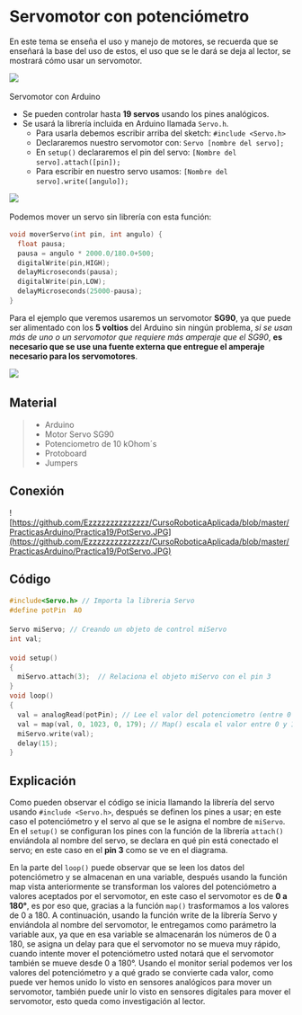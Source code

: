# Servomotor con potenciómetro

En este tema se enseña el uso y manejo de motores, se recuerda que se enseñará la base del uso de estos, el uso que se le dará se deja al lector, se mostrará cómo usar un servomotor.

![](https://encrypted-tbn0.gstatic.com/images?q=tbn:ANd9GcS7sVfi8mBSa5pGMxjgoF0jNtTX8cPWpp8nlcfMCEKY01AN7fP7iQ&s)

Servomotor con Arduino
- Se pueden controlar hasta **19 servos** usando los pines analógicos.
- Se usará la librería incluida en Arduino llamada ``Servo.h``.
  + Para usarla debemos escribir arriba del sketch: ``#include <Servo.h>``
  + Declararemos nuestro servomotor con: ``Servo [nombre del servo];``
  + En ``setup()`` declararemos el pin del servo: ``[Nombre del servo].attach([pin]);``
  + Para escribir en nuestro servo usamos: ``[Nombre del servo].write([angulo]);``

![](https://encrypted-tbn0.gstatic.com/images?q=tbn:ANd9GcSh-bozdY4IIYBPh6SGEK-tc-A1e_9gdSBh71aVkVnvKyLemlZN&s)

Podemos mover un servo sin librería con esta función:
```c
void moverServo(int pin, int angulo) {
  float pausa;
  pausa = angulo * 2000.0/180.0+500;
  digitalWrite(pin,HIGH);
  delayMicroseconds(pausa);
  digitalWrite(pin,LOW);
  delayMicroseconds(25000-pausa);
}
```
Para el ejemplo que veremos usaremos un servomotor **SG90**, ya que puede ser alimentado con los **5 voltios** del Arduino sin ningún problema, _si se usan más de uno o un servomotor que requiere más amperaje que el SG90_, **es necesario que se use una fuente externa que entregue el amperaje necesario para los servomotores**.

![](https://encrypted-tbn0.gstatic.com/images?q=tbn:ANd9GcSYNwqtMKx3JNWYgDcQOznvh-Rmd6x-5QNyMZy2n4GvDavozVEL&s)

## Material 
> - Arduino
> - Motor Servo SG90
> - Potenciometro de 10 kOhom´s
> - Protoboard
> - Jumpers

## Conexión
![https://github.com/Ezzzzzzzzzzzzzz/CursoRoboticaAplicada/blob/master/PracticasArduino/Practica19/PotServo.JPG](https://github.com/Ezzzzzzzzzzzzzz/CursoRoboticaAplicada/blob/master/PracticasArduino/Practica19/PotServo.JPG)

## Código 
```c 
#include<Servo.h> // Importa la libreria Servo
#define potPin  A0

Servo miServo; // Creando un objeto de control miServo
int val;

void setup()
{
  miServo.attach(3);  // Relaciona el objeto miServo con el pin 3
}
void loop()
{
  val = analogRead(potPin); // Lee el valor del potenciometro (entre 0 a 1023)
  val = map(val, 0, 1023, 0, 179); // Map() escala el valor entre 0 y 180 grados
  miServo.write(val);
  delay(15);
}
```

## Explicación
Como pueden observar el código se inicia llamando la librería del servo usando ``#include <Servo.h>``, después se definen los pines a usar; en este caso el potenciómetro y el servo al que se le asigna el nombre de `miServo`. En el `setup()` se configuran los pines con la función de la librería `attach()` enviándola al nombre del servo, se declara en qué pin está conectado el servo; en este caso en el **pin 3** como se ve en el diagrama.

En la parte del ``loop()`` puede observar que se leen los datos del potenciómetro y se almacenan en una variable, después usando la función map vista anteriormente se transforman los valores del potenciómetro a valores aceptados por el servomotor, en este caso el servomotor es de **0 a 180°**, es por eso que, gracias a la función ``map()`` trasformamos a los valores de 0 a 180.
A continuación, usando la función write de la librería Servo y enviándola al nombre del servomotor, le entregamos como parámetro la variable aux, ya que en esa variable se almacenarán los números de 0 a 180, se asigna un delay para que el servomotor no se mueva muy rápido, cuando intente mover el potenciómetro usted notará que el servomotor también se mueve desde 0 a 180°.
Usando el monitor serial podemos ver los valores del potenciómetro y a qué grado se convierte cada valor, como puede ver hemos unido lo visto en sensores analógicos para mover un servomotor, también puede unir lo visto en sensores digitales para mover el servomotor, esto queda como investigación al lector.
<!--stackedit_data:
eyJoaXN0b3J5IjpbLTM4OTg4NTA0Niw2NDAzNjE1MjQsODgxOT
kyMjM5LDE2MDc5OTc4MzEsNTgzMDc4NTc5XX0=
-->